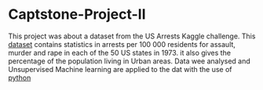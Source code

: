 # Captstone-Project-II
This project was about a dataset from the US Arrests Kaggle challenge. This [dataset](https://github.com/ZGit777/Captstone-Project-II/blob/main/UsArrests.csv) contains statistics in arrests per 100 000 residents for assault, murder and rape in each of the 50 US states in 1973. it also gives the percentage of the population living in Urban areas.
Data wee analysed and Unsupervised Machine learning are applied to the dat with the use of [python](https://github.com/ZGit777/Captstone-Project-II/blob/main/Capstone%20Project%20II.ipynb)
